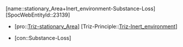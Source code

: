 ﻿---
type: TrizContradiction
aliases:
- stationary_Area+Inert_environment-Substance-Loss
license: CC BY-SA 4.0
copyright: https://github.com/SpocWeb
IsDeleted: false
IsReadOnly: false
Confidential: public
tags: 
- Triz/Contradiction
---
[name::stationary_Area+Inert_environment-Substance-Loss]
[SpocWebEntityId::23139]
+ [pro::[Triz-stationary_Area](tech/Triz/Parameter/Triz-stationary_Area.md)]
[Triz-Principle::[Triz-Inert_environment](tech/Triz/Principle/Triz-Inert_environment.md)]
- [con::Substance-Loss]

